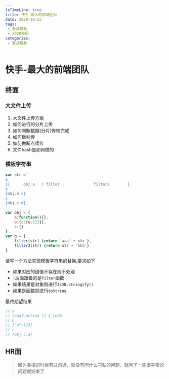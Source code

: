 ```yaml
---
isTimeLine: true
title: 快手-最大的前端团队
date: 2020-10-23
tags:
 - 备战春秋
 - 2020秋招
categories:
 - 备战春秋
---
```

# 快手-最大的前端团队
## 终面
### 大文件上传
1. 大文件上传方案
2. 如何进行的分片上传
3. 如何判断数据(分片)传输完成
4. 如何做秒传
5. 如何做断点续传
6. 文件hash是如何做的

### 模板字符串
```js
var str = `
a
{{      obj.a   | filter |             filter2        }
b
{obj.b.c}
c
{obj.c.d}
`
var obj = {
    a:function(){},
    b:{c:{e:123}},
    c:{}
}
var g = {
    filter(str) {return 'aaa' + str },
    filter2(str) {return str + 'bbb'}
}
```
请写一个方法实现模板字符串的替换,要求如下
* 如果对应的键值不存在则不处理
* `|`后面跟着的是`filter`函数
* 如果结果是对象则进行`JSON.stringify()`
* 如果是函数则进行`toString`

最终期望结果
```js
// a
// {aaafunction () { }bbb
// b
// {"e":123}
// c
// {obj.c.d}
```
## HR面
>因为春招的时候有过沟通，就没有问什么刁钻的问题，就问了一些很平常的问题就结束了

<comment/>
<tongji/>
